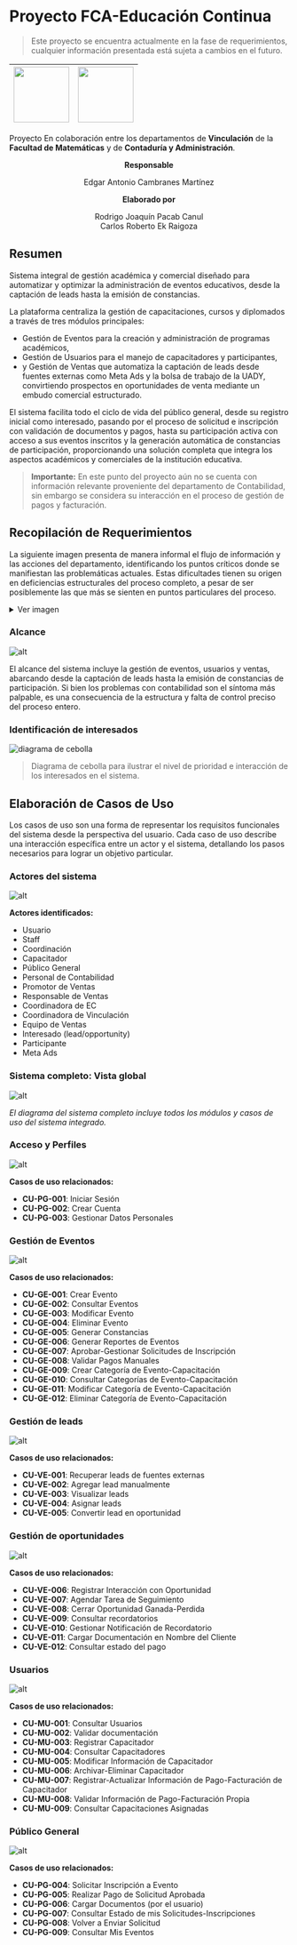 # Proyecto FCA-Educación Continua

> Este proyecto se encuentra actualmente en la fase de requerimientos, cualquier información presentada está sujeta a cambios en el futuro.

| <image src="assets/image.png"  height="100"/> | <image height="100" src="https://encrypted-tbn0.gstatic.com/images?q=tbn:ANd9GcRuDMIMdlxdcdxQFfb0kD1qVYzOJ3GvoIMVgg&s"/> |
| -------------------------------------- | ------------------------------------------------------------------------------------------------------------------------ |

Proyecto En colaboración entre los departamentos de **Vinculación** de la **Facultad de Matemáticas** y de **Contaduría y Administración**.

<center>

**Responsable**

Edgar Antonio Cambranes Martínez

**Elaborado por**

Rodrigo Joaquín Pacab Canul <br>
Carlos Roberto Ek Raigoza
</center>

## Resumen

Sistema integral de gestión académica y comercial diseñado para automatizar y optimizar la administración de eventos educativos, desde la captación de leads hasta la emisión de constancias.

La plataforma centraliza la gestión de capacitaciones, cursos y diplomados a través de tres módulos principales:

- Gestión de Eventos para la creación y administración de programas académicos,
- Gestión de Usuarios para el manejo de capacitadores y participantes,
- y Gestión de Ventas que automatiza la captación de leads desde fuentes externas como Meta Ads y la bolsa de trabajo de la UADY, convirtiendo prospectos en oportunidades de venta mediante un embudo comercial estructurado.

El sistema facilita todo el ciclo de vida del público general, desde su registro inicial como interesado, pasando por el proceso de solicitud e inscripción con validación de documentos y pagos, hasta su participación activa con acceso a sus eventos inscritos y la generación automática de constancias de participación, proporcionando una solución completa que integra los aspectos académicos y comerciales de la institución educativa.

> **Importante:** En este punto del proyecto aún no se cuenta con información relevante proveniente del departamento de Contabilidad, sin embargo se considera su interacción en el proceso de gestión de pagos y facturación.

## Recopilación de Requerimientos

La siguiente imagen presenta de manera informal el flujo de información y las acciones del departamento, identificando los puntos críticos donde se manifiestan las problemáticas actuales. Estas dificultades tienen su origen en deficiencias estructurales del proceso completo, a pesar de ser posiblemente las que más se sienten en puntos particulares del proceso.

<details>
<summary>
Ver imagen
</summary>

![Bosquejo del problema](docs/Análisis/Problema/Bosquejo%20del%20problema.png)

</details>

### Alcance

![alt](Docs/Análisis/Problema/Diagrama%20de%20Contexto.png)

El alcance del sistema incluye la gestión de eventos, usuarios y ventas, abarcando desde la captación de leads hasta la emisión de constancias de participación. Si  bien los problemas con contabilidad son el síntoma más palpable, es una consecuencia de la estructura y falta de control preciso del proceso entero.

### Identificación de interesados


![diagrama de cebolla](Docs/Análisis/Problema/Diagrama%20de%20cebolla-stakeholders.png)

> Diagrama de cebolla para ilustrar el nivel de prioridad e interacción de los interesados en el sistema.

## Elaboración de Casos de Uso

Los casos de uso son una forma de representar los requisitos funcionales del sistema desde la perspectiva del usuario. Cada caso de uso describe una interacción específica entre un actor y el sistema, detallando los pasos necesarios para lograr un objetivo particular.

### Actores del sistema

![alt](Docs/Requerimientos/Diagramas/img/System%20Actors.png)

**Actores identificados:**
- Usuario
- Staff
- Coordinación
- Capacitador
- Público General
- Personal de Contabilidad
- Promotor de Ventas
- Responsable de Ventas
- Coordinadora de EC
- Coordinadora de Vinculación
- Equipo de Ventas
- Interesado (lead/opportunity)
- Participante
- Meta Ads

### Sistema completo: Vista global

![alt](Docs/Requerimientos/Diagramas/img/Use%20Case%20System.png)

*El diagrama del sistema completo incluye todos los módulos y casos de uso del sistema integrado.*

### Acceso y Perfiles

![alt](Docs/Requerimientos/Diagramas/img/Acceso%20y%20Perfiles.png)

**Casos de uso relacionados:**
- **CU-PG-001**: Iniciar Sesión
- **CU-PG-002**: Crear Cuenta
- **CU-PG-003**: Gestionar Datos Personales

### Gestión de Eventos

![alt](Docs/Requerimientos/Diagramas/img/Gestión%20de%20Eventos.png)

**Casos de uso relacionados:**
- **CU-GE-001**: Crear Evento
- **CU-GE-002**: Consultar Eventos
- **CU-GE-003**: Modificar Evento
- **CU-GE-004**: Eliminar Evento
- **CU-GE-005**: Generar Constancias
- **CU-GE-006**: Generar Reportes de Eventos
- **CU-GE-007**: Aprobar-Gestionar Solicitudes de Inscripción
- **CU-GE-008**: Validar Pagos Manuales
- **CU-GE-009**: Crear Categoría de Evento-Capacitación
- **CU-GE-010**: Consultar Categorías de Evento-Capacitación
- **CU-GE-011**: Modificar Categoría de Evento-Capacitación
- **CU-GE-012**: Eliminar Categoría de Evento-Capacitación

### Gestión de leads

![alt](Docs/Requerimientos/Diagramas/img/Gestión%20de%20leads.png)

**Casos de uso relacionados:**
- **CU-VE-001**: Recuperar leads de fuentes externas
- **CU-VE-002**: Agregar lead manualmente
- **CU-VE-003**: Visualizar leads
- **CU-VE-004**: Asignar leads
- **CU-VE-005**: Convertir lead en oportunidad

### Gestión de oportunidades

![alt](Docs/Requerimientos/Diagramas/img/Gestión%20de%20oportunidades.png)

**Casos de uso relacionados:**
- **CU-VE-006**: Registrar Interacción con Oportunidad
- **CU-VE-007**: Agendar Tarea de Seguimiento
- **CU-VE-008**: Cerrar Oportunidad Ganada-Perdida
- **CU-VE-009**: Consultar recordatorios
- **CU-VE-010**: Gestionar Notificación de Recordatorio
- **CU-VE-011**: Cargar Documentación en Nombre del Cliente
- **CU-VE-012**: Consultar estado del pago

### Usuarios

![alt](Docs/Requerimientos/Diagramas/img/Módulo%20de%20Usuarios.png)

**Casos de uso relacionados:**
- **CU-MU-001**: Consultar Usuarios
- **CU-MU-002**: Validar documentación
- **CU-MU-003**: Registrar Capacitador
- **CU-MU-004**: Consultar Capacitadores
- **CU-MU-005**: Modificar Información de Capacitador
- **CU-MU-006**: Archivar-Eliminar Capacitador
- **CU-MU-007**: Registrar-Actualizar Información de Pago-Facturación de Capacitador
- **CU-MU-008**: Validar Información de Pago-Facturación Propia
- **CU-MU-009**: Consultar Capacitaciones Asignadas

### Público General

![alt](Docs/Requerimientos/Diagramas/img/Público%20General.png)

**Casos de uso relacionados:**
- **CU-PG-004**: Solicitar Inscripción a Evento
- **CU-PG-005**: Realizar Pago de Solicitud Aprobada
- **CU-PG-006**: Cargar Documentos (por el usuario)
- **CU-PG-007**: Consultar Estado de mis Solicitudes-Inscripciones
- **CU-PG-008**: Volver a Enviar Solicitud
- **CU-PG-009**: Consultar Mis Eventos
